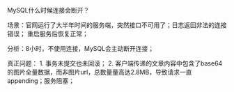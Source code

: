 MySQL什么时候连接会断开？


场景：官网运行了大半年时间的服务端，突然接口不可用了；日志返回非法的连接错误；
重启服务后恢复正常；

分析：8小时，不使用连接，MySQL会主动断开连接；

真正问题：
	1. 事务未提交也未回滚；
	2. 客户端传递的文章内容中包含了base64的图片全量数据，而非图片url，总数量量高达2.8MB，导致请求一直appending；服务阻塞；


